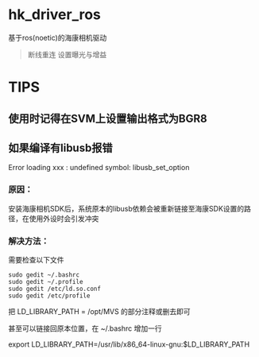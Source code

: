 # hk_driver_ros
基于ros(noetic)的海康相机驱动
>断线重连
>设置曝光与增益

# TIPS
## 使用时记得在SVM上设置输出格式为BGR8

## 如果编译有libusb报错
  Error loading xxx : undefined symbol: libusb_set_option

### 原因：

安装海康相机SDK后，系统原本的libusb依赖会被重新链接至海康SDK设置的路径，在使用外设时会引发冲突

### 解决方法：
需要检查以下文件 

    sudo gedit ~/.bashrc
    sudo gedit ~/.profile
    sudo gedit /etc/ld.so.conf
    sudo gedit /etc/profile

把 LD_LIBRARY_PATH = /opt/MVS 的部分注释或删去即可 

甚至可以链接回原本位置，在 ~/.bashrc 增加一行

  export LD_LIBRARY_PATH=/usr/lib/x86_64-linux-gnu:$LD_LIBRARY_PATH
